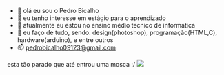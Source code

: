 - 👋 olá eu sou o Pedro Bicalho
- 👀 eu tenho interesse em estágio para o aprendizado
- 🌱 atualmente eu estou no ensino médio tecnico de informática
- 💞️ eu faço de tudo, sendo: design(photoshop), programação(HTML,C), hardware(arduino), e entre outros
- 📫 pedrobicalho09123@gmail.com

<!---
PHBICALHO/PHBICALHO is a ✨ special ✨ repository because its `README.md` (this file) appears on your GitHub profile.
You can click the Preview link to take a look at your changes.
--->
esta tão parado que até entrou uma mosca :/
<img src="https://media.discordapp.net/attachments/867199605165522954/882995036596350986/fliege_fliegt_gif.gif">


